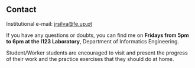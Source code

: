 ## Contact

Institutional e-mail: [jrsilva@fe.up.pt](jrsilva@fe.up.pt)

If you have any questions or doubts, you can find me on **Fridays from 5pm to 6pm at the I123 Laboratory**, Department of Informatics Engineering.

Student/Worker students are encouraged to visit and present the progress of their work and the practice exercises that they should do at home.

